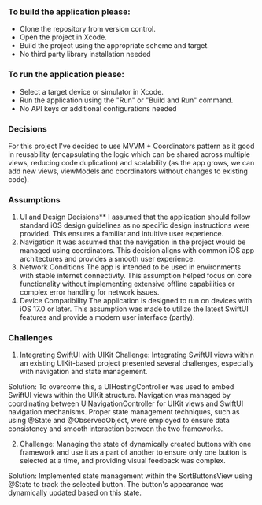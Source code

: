 ### To build the application please:
- Clone the repository from version control.
- Open the project in Xcode.
- Build the project using the appropriate scheme and target.
- No third party library installation needed

### To run the application please:
- Select a target device or simulator in Xcode.
- Run the application using the "Run" or "Build and Run" command.
- No API keys or additional configurations needed

### Decisions

For this project I've decided to use MVVM + Coordinators pattern as it good in reusability (encapsulating the logic which can be shared across multiple views, reducing code duplication) and scalability (as the app grows, we can add new views, viewModels and coordinators without changes to existing code).

### Assumptions
1) UI and Design Decisions**
   I assumed that the application should follow standard iOS design guidelines as no specific design instructions were provided. This ensures a familiar and intuitive user experience.
2) Navigation
   It was assumed that the navigation in the project would be managed using coordinators. This decision aligns with common iOS app architectures and provides a smooth user experience.
3) Network Conditions
   The app is intended to be used in environments with stable internet connectivity. This assumption helped focus on core functionality without implementing extensive offline capabilities or complex error handling for network issues.
4) Device Compatibility
   The application is designed to run on devices with iOS 17.0 or later. This assumption was made to utilize the latest SwiftUI features and provide a modern user interface (partly).

### Challenges
1. Integrating SwiftUI with UIKit
Challenge: Integrating SwiftUI views within an existing UIKit-based project presented several challenges, especially with navigation and state management.

Solution: To overcome this, a UIHostingController was used to embed SwiftUI views within the UIKit structure. Navigation was managed by coordinating between UINavigationController for UIKit views and SwiftUI navigation mechanisms. Proper state management techniques, such as using @State and @ObservedObject, were employed to ensure data consistency and smooth interaction between the two frameworks.

2. Challenge: Managing the state of dynamically created buttons with one framework and use it as a part of another to ensure only one button is selected at a time, and providing visual feedback was complex.

Solution: Implemented state management within the SortButtonsView using @State to track the selected button. The button's appearance was dynamically updated based on this state.